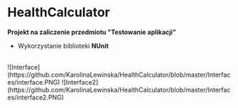 # HealthCalculator
**Projekt na zaliczenie przedmiotu "Testowanie aplikacji"** <br/>
- Wykorzystanie biblioteki **NUnit**<br/>
<br/>
![Interface](https://github.com/KarolinaLewinska/HealthCalculator/blob/master/Interfaces/interface.PNG)
![Interface2](https://github.com/KarolinaLewinska/HealthCalculator/blob/master/Interfaces/interface2.PNG)
